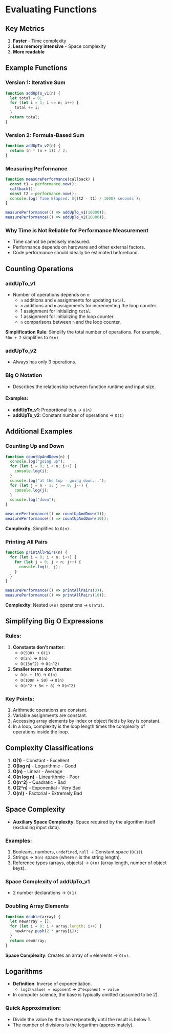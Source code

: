 # Evaluating Functions

## Key Metrics

1. **Faster** - Time complexity
2. **Less memory intensive** - Space complexity
3. **More readable**

## Example Functions

### Version 1: Iterative Sum

```javascript
function addUpTo_v1(n) {
  let total = 0;
  for (let i = 1; i <= n; i++) {
    total += i;
  }
  return total;
}
```

### Version 2: Formula-Based Sum

```javascript
function addUpTo_v2(n) {
  return (n * (n + 1)) / 2;
}
```

### Measuring Performance

```javascript
function measurePerformance(callback) {
  const t1 = performance.now();
  callback();
  const t2 = performance.now();
  console.log(`Time Elapsed: ${(t2 - t1) / 1000} seconds`);
}

measurePerformance(() => addUpTo_v1(10000));
measurePerformance(() => addUpTo_v2(10000));
```

### Why Time is Not Reliable for Performance Measurement

- Time cannot be precisely measured.
- Performance depends on hardware and other external factors.
- Code performance should ideally be estimated beforehand.

## Counting Operations

### addUpTo_v1

- Number of operations depends on `n`:
  - `n` additions and `n` assignments for updating `total`.
  - `n` additions and `n` assignments for incrementing the loop counter.
  - 1 assignment for initializing `total`.
  - 1 assignment for initializing the loop counter.
  - `n` comparisons between `n` and the loop counter.

**Simplification Rule**: Simplify the total number of operations. For example, `50n + 2` simplifies to `O(n)`.

### addUpTo_v2

- Always has only 3 operations.

### Big O Notation

- Describes the relationship between function runtime and input size.

#### Examples:

- **addUpTo_v1**: Proportional to `n` → `O(n)`
- **addUpTo_v2**: Constant number of operations → `O(1)`

## Additional Examples

### Counting Up and Down

```javascript
function countUpAndDown(n) {
  console.log("going up");
  for (let i = 0; i < n; i++) {
    console.log(i);
  }
  console.log("at the top - going down...");
  for (let j = n - 1; j >= 0; j--) {
    console.log(j);
  }
  console.log("down");
}

measurePerformance(() => countUpAndDown(3));
measurePerformance(() => countUpAndDown(10));
```

**Complexity**: Simplifies to `O(n)`.

### Printing All Pairs

```javascript
function printAllPairs(n) {
  for (let i = 0; i < n; i++) {
    for (let j = 0; j < n; j++) {
      console.log(i, j);
    }
  }
}

measurePerformance(() => printAllPairs(3));
measurePerformance(() => printAllPairs(10));
```

**Complexity**: Nested `O(n)` operations → `O(n^2)`.

## Simplifying Big O Expressions

### Rules:

1. **Constants don't matter**:
   - `O(500)` → `O(1)`
   - `O(2n)` → `O(n)`
   - `O(13n^2)` → `O(n^2)`
2. **Smaller terms don't matter**:
   - `O(n + 10)` → `O(n)`
   - `O(100n + 50)` → `O(n)`
   - `O(n^2 + 5n + 8)` → `O(n^2)`

### Key Points:

1. Arithmetic operations are constant.
2. Variable assignments are constant.
3. Accessing array elements by index or object fields by key is constant.
4. In a loop, complexity is the loop length times the complexity of operations inside the loop.

## Complexity Classifications

1. **O(1)** - Constant - Excellent
2. **O(log n)** - Logarithmic - Good
3. **O(n)** - Linear - Average
4. **O(n log n)** - Linearithmic - Poor
5. **O(n^2)** - Quadratic - Bad
6. **O(2^n)** - Exponential - Very Bad
7. **O(n!)** - Factorial - Extremely Bad

## Space Complexity

- **Auxiliary Space Complexity**: Space required by the algorithm itself (excluding input data).

### Examples:

1. Booleans, numbers, `undefined`, `null` → Constant space (`O(1)`).
2. Strings → `O(n)` space (where `n` is the string length).
3. Reference types (arrays, objects) → `O(n)` (array length, number of object keys).

### Space Complexity of addUpTo_v1

- 2 number declarations → `O(1)`.

### Doubling Array Elements

```javascript
function double(array) {
  let newArray = [];
  for (let i = 0; i < array.length; i++) {
    newArray.push(2 * array[i]);
  }
  return newArray;
}
```

**Space Complexity**: Creates an array of `n` elements → `O(n)`.

## Logarithms

- **Definition**: Inverse of exponentiation.
  - `log2(value) = exponent` → `2^exponent = value`
- In computer science, the base is typically omitted (assumed to be 2).

### Quick Approximation:

- Divide the value by the base repeatedly until the result is below 1.
- The number of divisions is the logarithm (approximately).
